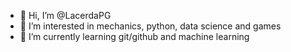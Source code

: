 - 👋 Hi, I’m @LacerdaPG
- 👀 I’m interested in mechanics, python, data science and games
- 🌱 I’m currently learning git/github and machine learning

<!---
LacerdaPG/LacerdaPG is a ✨ special ✨ repository because its `README.md` (this file) appears on your GitHub profile.
You can click the Preview link to take a look at your changes.
--->
